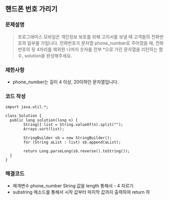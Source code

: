 
## 핸드폰 번호 가리기

### 문제설명
> 프로그래머스 모바일은 개인정보 보호를 위해 고지서를 보낼 때 고객들의 전화번호의 일부를 가립니다.
전화번호가 문자열 phone_number로 주어졌을 때, 전화번호의 뒷 4자리를 제외한 나머지 숫자를 전부 *으로 가린 문자열을 리턴하는 함수, solution을 완성해주세요.

### 제한사항
+ phone_number는 길이 4 이상, 20이하인 문자열입니다.


### 코드 작성
~~~
import java.util.*;
 
class Solution {
  public long solution(long n) {
        String[] list = String.valueOf(n).split("");
        Arrays.sort(list);
 
        StringBuilder sb = new StringBuilder();
        for (String aList : list) sb.append(aList);
 
        return Long.parseLong(sb.reverse().toString());
  }
}
~~~

### 해결코드
+ 매개변수 phone_number String 값을 length 통해서 - 4 자르기 
+ substring 메소드를 통해서 시작 값부터 마지막 값까지 출력하여 return 하 


